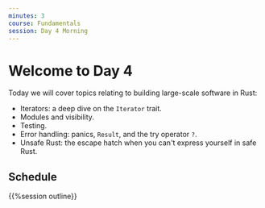 ```yaml
---
minutes: 3
course: Fundamentals
session: Day 4 Morning
---
```


# Welcome to Day 4

Today we will cover topics relating to building large-scale software in Rust:

- Iterators: a deep dive on the `Iterator` trait.
- Modules and visibility.
- Testing.
- Error handling: panics, `Result`, and the try operator `?`.
- Unsafe Rust: the escape hatch when you can't express yourself in safe Rust.

## Schedule

{{%session outline}}
